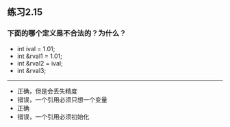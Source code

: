 ## 练习2.15
### 下面的哪个定义是不合法的？为什么？
* int ival = 1.01;
* int &rval1 = 1.01;
* int &rval2 = ival;
* int &rval3;  
***
* 正确，但是会丢失精度
* 错误，一个引用必须只想一个变量
* 正确
* 错误，一个引用必须初始化

